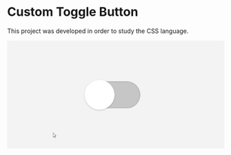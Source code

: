 # Custom Toggle Button
This project was developed in order to study the CSS language.

![Toggle Button Gif](https://github.com/AdaltoJunior/custom-toggle-button/blob/master/example.gif)
